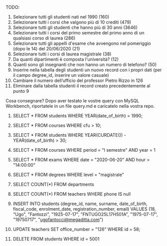 TODO:
1. Selezionare tutti gli studenti nati nel 1990 (160)
2. Selezionare tutti i corsi che valgono più di 10 crediti (479)
3. Selezionare tutti gli studenti che hanno più di 30 anni (3646)
4. Selezionare tutti i corsi del primo semestre del primo anno di un qualsiasi corso di laurea (286)
5. Selezionare tutti gli appelli d'esame che avvengono nel pomeriggio (dopo le 14) del 20/06/2020 (21)
6. Selezionare tutti i corsi di laurea magistrale (38)
7. Da quanti dipartimenti è composta l'università? (12)
8. Quanti sono gli insegnanti che non hanno un numero di telefono? (50)
9. Inserire nella tabella degli studenti un nuovo record con i propri dati (per il campo degree_id, inserire un valore casuale)
10. Cambiare il numero dell’ufficio del professor Pietro Rizzo in 126
11. Eliminare dalla tabella studenti il record creato precedentemente al punto 9

Cosa consegnare?
Dopo aver testato le vostre query con MySQL Workbench, riportatele in un file query.md e caricatelo nella vostra repo.


1.  SELECT *
    FROM students
    WHERE YEAR(date_of_birth) = 1990;

2.  SELECT *
    FROM courses
    WHERE cfu > 10;
    
3.  SELECT *
    FROM students
    WHERE YEAR(CURDATE()) - YEAR(date_of_birth) > 30;

4.  SELECT *
    FROM courses
    WHERE period = "I semestre" AND year = 1

5.  SELECT *
    FROM exams
    WHERE date = "2020-06-20" AND hour > "14:00:00"

6.  SELECT *
    FROM degrees
    WHERE level = "magistrale"

7.  SELECT COUNT(*)
    FROM departments

8.  SELECT COUNT(*)
    FROM teachers
    WHERE phone IS null

9.  INSERT INTO students (degree_id, name, surname, date_of_birth, fiscal_code, enrolment_date, registration_number, email)
    VALUES (18, "Ugo", "Fantozzi", "1925-07-17", "FNTUGO25L17H501A", "1975-07-17", "19750717", "ugofantocci@megaditta.com")

10. UPDATE teachers
    SET office_number = "126"
    WHERE id = 58;

11. DELETE
    FROM students
    WHERE id = 5001